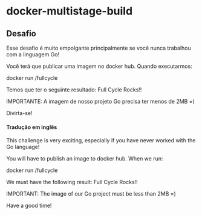 # docker-multistage-build

## Desafio

Esse desafio é muito empolgante principalmente se você nunca trabalhou com a linguagem Go!

Você terá que publicar uma imagem no docker hub. Quando executarmos:

docker run <seu-user>/fullcycle

Temos que ter o seguinte resultado: Full Cycle Rocks!!

IMPORTANTE: A imagem de nosso projeto Go precisa ter menos de 2MB =)

Divirta-se!

#### Tradução em inglês

This challenge is very exciting, especially if you have never worked with the Go language!

You will have to publish an image to docker hub. When we run:

docker run <your-user>/fullcycle

We must have the following result: Full Cycle Rocks!!

IMPORTANT: The image of our Go project must be less than 2MB =)

Have a good time!
